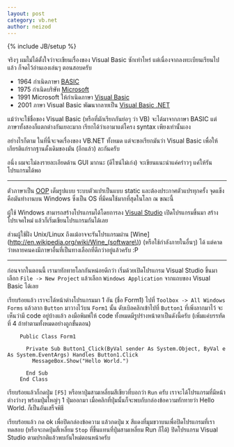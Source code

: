 ```yaml
---
layout: post
category: vb.net
author: neizod
---
```

{% include JB/setup %}

จริงๆ ผมไม่ได้ตั้งใจว่าจะเขียนเรื่องของ Visual Basic ซักเท่าไหร่ แต่เนื่องจากลงทะเบียนเรียนไปแล้ว ก็จดไว้อ่านเองเล่นๆ ตอนสอบครับ

- 1964 กำเนิดภาษา [BASIC](http://en.wikipedia.org/wiki/BASIC)
- 1975 กำเนิดบริษัท [Microsoft](http://en.wikipedia.org/wiki/Microsoft)
- 1991 Microsoft ให้กำเนิดภาษา [Visual Basic](http://en.wikipedia.org/wiki/Visual_Basic)
- 2001 ภาษา Visual Basic พัฒนากลายเป็น [Visual Basic .NET](http://en.wikipedia.org/wiki/Visual_Basic_.NET)

แม้ว่าจะใช้ชื่อของ Visual Basic (หรือที่มักเรียกกันย่อๆ ว่า VB) จะได้มาจากภาษา BASIC แต่ภาษาทั้งสองก็แตกต่างกันเยอะมาก เรียกได้ว่าเอามาแต่โครง syntax เพียงเท่านั้นเอง

อย่างไรก็ตาม ในที่นี้จะจดเรื่องของ VB.NET ทั้งหมด แต่จะขอเรียกมันว่า Visual Basic เพื่อให้เกียรติแก่รากฐานดั้งเดิมของมัน (อีกแล้ว) ละกันครับ

อนึ่ง ผมจะไม่ลงรายละเอียดด้าน GUI มากนะ (ดีไซน์ไม่เก่ง) จะเขียนแนะนำแค่คร่าวๆ แค่ให้รันโปรแกรมได้พอ

---

ตัวภาษาเป็น [OOP](http://en.wikipedia.org/wiki/Object-oriented_programming) เต็มรูปแบบ ระบบตัวแปรเป็นแบบ static และต้องประกาศตัวแปรทุกครั้ง จุดแข็งคือมันทำงานบน Windows ซึ่งเป็น OS ที่มีคนใช้มากที่สุดในโลก ณ ขณะนี้

ผู้ใช้ Windows สามารถสร้างโปรแกรมได้โดยการลง [Visual Studio](http://en.wikipedia.org/wiki/Microsoft_Visual_Studio) เปิดโปรแกรมขึ้นมา สร้างโปรเจคใหม่ แล้วก็เริ่มเขียนโปรแกรมกันได้เลย

ส่วนผู้ใช้ฝั่ง Unix/Linux ถึงแม้อาจจะรันโปรแกรมผ่าน [Wine](http://en.wikipedia.org/wiki/Wine_(software\)) (หรือใช้กำลังภายในอื่นๆ) ได้ แต่คาดว่าหลายคนคงมีภาษาอื่นที่เป็นทางเลือกที่ดีกว่าอยู่แล้วครับ :P

---

ก่อนจากในตอนนี้ เรามาทักทายโลกกันหน่อยดีกว่า เริ่มด้วยเปิดโปรแกรม Visual Studio ขึ้นมา เลือก `File -> New Project` แล้วเลือก `Windows Application` จากแถบของ Visual Basic ได้เลย

เรียบร้อยแล้ว เราจะได้หน้าต่างโปรแกรมมา 1 อัน (ชื่อ Form1) ไปที่ `Toolbox -> All Windows Forms` แล้วลาก `Button` มาวางไว้บน `Form1` นั้น ดับเบิลคลิกเข้าไปที่ `Button1` ที่เพิ่งลากมาไว้ จะเห็นว่ามี code อยู่บ้างแล้ว ลงมือพิมพ์ให้ code ทั้งหมดมีรูปร่างหน้าตาเป็นดังนี้ครับ (เพิ่มแค่บรรทัดที่ 4 ถ้าทำตามทั้งหมดอย่างถูกขั้นตอน) 

```vb.net
    Public Class Form1

      Private Sub Button1_Click(ByVal sender As System.Object, ByVal e As System.EventArgs) Handles Button1.Click
        MessageBox.Show("Hello World.")

      End Sub
    End Class
```

เรียบร้อยแล้วก็กดปุ่ม `[F5]` หรือหาปุ่มสามเหลี่ยมสีเขียวที่บอกว่า `Run` ครับ เราจะได้โปรแกรมที่มีหน้าต่างว่างๆ พร้อมปุ่มใหญ่ๆ 1 ปุ่มออกมา เมื่อคลิกที่ปุ่มนั้นก็จะพบกับกล่องข้อความทักทายว่า Hello World. ก็เป็นอันเสร็จพิธี

เรียบร้อยแล้ว กด ok เพื่อปิดกล่องข้อความ แล้วกดปุ่ม x สีแดงที่มุมขวาบนเพื่อปิดโปรแกรมที่เราทดสอบ (หรือจะกดปุ่มสี่เหลี่ยม `Stop` ที่ขึ้นแทนที่ปุ่มสามเหลี่ยม Run ก็ได้) ปิดโปรแกรม Visual Studio ตามปรกติแล้วพบกันใหม่ตอนหน้าครับ
